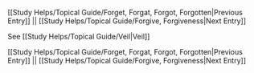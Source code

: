 [[Study Helps/Topical Guide/Forget, Forgat, Forgot, Forgotten|Previous Entry]]  ||  [[Study Helps/Topical Guide/Forgive, Forgiveness|Next Entry]]

 See [[Study Helps/Topical Guide/Veil|Veil]]

[[Study Helps/Topical Guide/Forget, Forgat, Forgot, Forgotten|Previous Entry]]  ||  [[Study Helps/Topical Guide/Forgive, Forgiveness|Next Entry]]